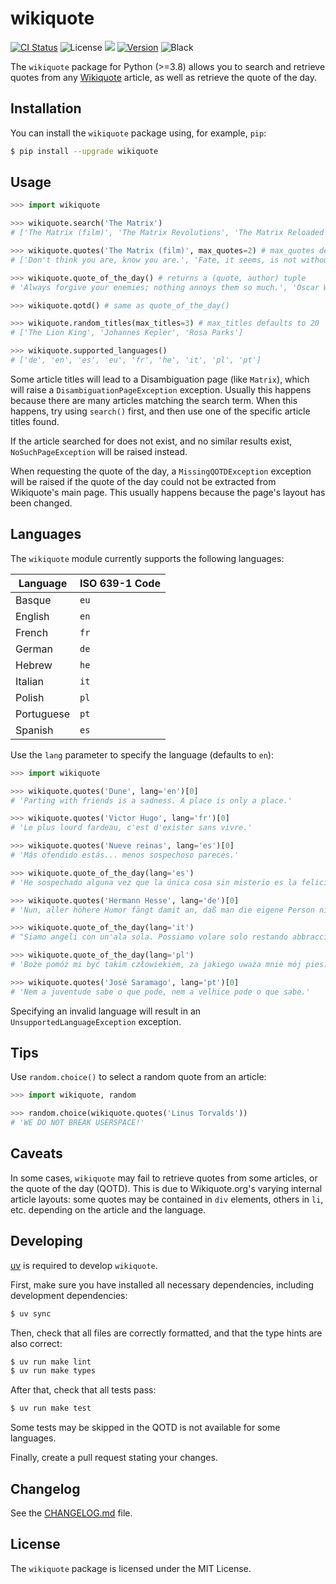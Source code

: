 # wikiquote
[![CI Status](https://github.com/federicotdn/wikiquote/workflows/CI/badge.svg)](https://github.com/federicotdn/wikiquote/actions)
![License](https://img.shields.io/pypi/l/wikiquote.svg?style=flat)
![](https://img.shields.io/badge/python-3-blue.svg)
[![Version](https://img.shields.io/pypi/v/wikiquote.svg?style=flat)](https://pypi.python.org/pypi/wikiquote)
![Black](https://img.shields.io/badge/code%20style-black-000000.svg)

The `wikiquote` package for Python (>=3.8) allows you to search and retrieve quotes from any [Wikiquote](https://www.wikiquote.org/) article, as well as retrieve the quote of the day.

## Installation
You can install the `wikiquote` package using, for example, `pip`:
```bash
$ pip install --upgrade wikiquote
```

## Usage
```python
>>> import wikiquote

>>> wikiquote.search('The Matrix')
# ['The Matrix (film)', 'The Matrix Revolutions', 'The Matrix Reloaded', 'The Animatrix']

>>> wikiquote.quotes('The Matrix (film)', max_quotes=2) # max_quotes defaults to 20
# ['Don't think you are, know you are.', 'Fate, it seems, is not without a sense of irony.']

>>> wikiquote.quote_of_the_day() # returns a (quote, author) tuple
# 'Always forgive your enemies; nothing annoys them so much.', 'Oscar Wilde'

>>> wikiquote.qotd() # same as quote_of_the_day()

>>> wikiquote.random_titles(max_titles=3) # max_titles defaults to 20
# ['The Lion King', 'Johannes Kepler', 'Rosa Parks']

>>> wikiquote.supported_languages()
# ['de', 'en', 'es', 'eu', 'fr', 'he', 'it', 'pl', 'pt']

```

Some article titles will lead to a Disambiguation page (like `Matrix`), which will raise a `DisambiguationPageException` exception. Usually this happens because there are many articles matching the search term. When this happens, try using `search()` first, and then use one of the specific article titles found.

If the article searched for does not exist, and no similar results exist, `NoSuchPageException` will be raised instead.

When requesting the quote of the day, a `MissingQOTDException` exception will be raised if the quote of the day could not be extracted from Wikiquote's main page. This usually happens because the page's layout has been changed.

## Languages
The `wikiquote` module currently supports the following languages:

| Language   | ISO 639-1 Code |
|------------|----------------|
| Basque     | `eu`           |
| English    | `en`           |
| French     | `fr`           |
| German     | `de`           |
| Hebrew     | `he`           |
| Italian    | `it`           |
| Polish     | `pl`           |
| Portuguese | `pt`           |
| Spanish    | `es`           |

Use the `lang` parameter to specify the language (defaults to `en`):
```python
>>> import wikiquote

>>> wikiquote.quotes('Dune', lang='en')[0]
# 'Parting with friends is a sadness. A place is only a place.'

>>> wikiquote.quotes('Victor Hugo', lang='fr')[0]
# 'Le plus lourd fardeau, c'est d'exister sans vivre.'

>>> wikiquote.quotes('Nueve reinas', lang='es')[0]
# 'Más ofendido estás... menos sospechoso parecés.'

>>> wikiquote.quote_of_the_day(lang='es')
# 'He sospechado alguna vez que la única cosa sin misterio es la felicidad, porque se justifica por sí sola.', 'Jorge Luis Borges'

>>> wikiquote.quotes('Hermann Hesse', lang='de')[0]
# 'Nun, aller höhere Humor fängt damit an, daß man die eigene Person nicht mehr ernst nimmt.'

>>> wikiquote.quote_of_the_day(lang='it')
# "Siamo angeli con un'ala sola. Possiamo volare solo restando abbracciati.", 'Luciano De Crescenzo'

>>> wikiquote.quote_of_the_day(lang='pl')
# 'Boże pomóż mi być takim człowiekiem, za jakiego uważa mnie mój pies.', 'Janusz Leon Wiśniewski'

>>> wikiquote.quotes('José Saramago', lang='pt')[0]
# 'Nem a juventude sabe o que pode, nem a velhice pode o que sabe.'
```

Specifying an invalid language will result in an `UnsupportedLanguageException` exception.

## Tips
Use `random.choice()` to select a random quote from an article:
```python
>>> import wikiquote, random

>>> random.choice(wikiquote.quotes('Linus Torvalds'))
# 'WE DO NOT BREAK USERSPACE!'
```

## Caveats
In some cases, `wikiquote` may fail to retrieve quotes from some articles, or the quote of the day (QOTD). This is due to Wikiquote.org's varying internal article layouts: some quotes may be contained in `div` elements, others in `li`, etc. depending on the article and the language.

## Developing
[uv](https://docs.astral.sh/uv/) is required to develop `wikiquote`.

First, make sure you have installed all necessary dependencies, including development dependencies:
```bash
$ uv sync
```

Then, check that all files are correctly formatted, and that the type hints are also correct:
```bash
$ uv run make lint
$ uv run make types
```

After that, check that all tests pass:
```bash
$ uv run make test
```
Some tests may be skipped in the QOTD is not available for some languages.

Finally, create a pull request stating your changes.

## Changelog
See the [CHANGELOG.md](CHANGELOG.md) file.

## License
The `wikiquote` package is licensed under the MIT License.
